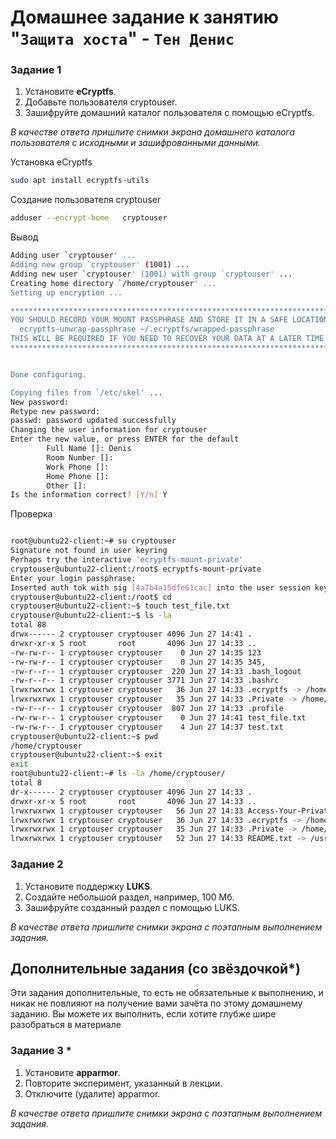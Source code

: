 # Домашнее задание к занятию "`Защита хоста`" - `Тен Денис`

### Задание 1

1. Установите **eCryptfs**.
2. Добавьте пользователя cryptouser.
3. Зашифруйте домашний каталог пользователя с помощью eCryptfs.


*В качестве ответа  пришлите снимки экрана домашнего каталога пользователя с исходными и зашифрованными данными.*  


Установка eCryptfs 

```sh
sudo apt install ecryptfs-utils
```
Создание пользователя cryptouser

```sh
adduser --encrypt-home   cryptouser
```
Вывод
```sh
Adding user `cryptouser' ...
Adding new group `cryptouser' (1001) ...
Adding new user `cryptouser' (1001) with group `cryptouser' ...
Creating home directory `/home/cryptouser' ...
Setting up encryption ...

************************************************************************
YOU SHOULD RECORD YOUR MOUNT PASSPHRASE AND STORE IT IN A SAFE LOCATION.
  ecryptfs-unwrap-passphrase ~/.ecryptfs/wrapped-passphrase
THIS WILL BE REQUIRED IF YOU NEED TO RECOVER YOUR DATA AT A LATER TIME.
************************************************************************


Done configuring.

Copying files from `/etc/skel' ...
New password:
Retype new password:
passwd: password updated successfully
Changing the user information for cryptouser
Enter the new value, or press ENTER for the default
        Full Name []: Denis
        Room Number []:
        Work Phone []:
        Home Phone []:
        Other []:
Is the information correct? [Y/n] Y
```
Проверка

```sh

root@ubuntu22-client:~# su cryptouser
Signature not found in user keyring
Perhaps try the interactive 'ecryptfs-mount-private'
cryptouser@ubuntu22-client:/root$ ecryptfs-mount-private
Enter your login passphrase:
Inserted auth tok with sig [4a7b4a15dfe61cac] into the user session keyring
cryptouser@ubuntu22-client:/root$ cd
cryptouser@ubuntu22-client:~$ touch test_file.txt
cryptouser@ubuntu22-client:~$ ls -la
total 88
drwx------ 2 cryptouser cryptouser 4096 Jun 27 14:41 .
drwxr-xr-x 5 root       root       4096 Jun 27 14:33 ..
-rw-rw-r-- 1 cryptouser cryptouser    0 Jun 27 14:35 123
-rw-rw-r-- 1 cryptouser cryptouser    0 Jun 27 14:35 345,
-rw-r--r-- 1 cryptouser cryptouser  220 Jun 27 14:33 .bash_logout
-rw-r--r-- 1 cryptouser cryptouser 3771 Jun 27 14:33 .bashrc
lrwxrwxrwx 1 cryptouser cryptouser   36 Jun 27 14:33 .ecryptfs -> /home/.ecryptfs/cryptouser/.ecryptfs
lrwxrwxrwx 1 cryptouser cryptouser   35 Jun 27 14:33 .Private -> /home/.ecryptfs/cryptouser/.Private
-rw-r--r-- 1 cryptouser cryptouser  807 Jun 27 14:33 .profile
-rw-rw-r-- 1 cryptouser cryptouser    0 Jun 27 14:41 test_file.txt
-rw-rw-r-- 1 cryptouser cryptouser    4 Jun 27 14:37 test.txt
cryptouser@ubuntu22-client:~$ pwd
/home/cryptouser
cryptouser@ubuntu22-client:~$ exit
exit
root@ubuntu22-client:~# ls -la /home/cryptouser/
total 8
dr-x------ 2 cryptouser cryptouser 4096 Jun 27 14:33 .
drwxr-xr-x 5 root       root       4096 Jun 27 14:33 ..
lrwxrwxrwx 1 cryptouser cryptouser   56 Jun 27 14:33 Access-Your-Private-Data.desktop -> /usr/share/ecryptfs-utils/ecryptfs-mount-private.desktop
lrwxrwxrwx 1 cryptouser cryptouser   36 Jun 27 14:33 .ecryptfs -> /home/.ecryptfs/cryptouser/.ecryptfs
lrwxrwxrwx 1 cryptouser cryptouser   35 Jun 27 14:33 .Private -> /home/.ecryptfs/cryptouser/.Private
lrwxrwxrwx 1 cryptouser cryptouser   52 Jun 27 14:33 README.txt -> /usr/share/ecryptfs-utils/ecryptfs-mount-private.txt
```


### Задание 2

1. Установите поддержку **LUKS**.
2. Создайте небольшой раздел, например, 100 Мб.
3. Зашифруйте созданный раздел с помощью LUKS.

*В качестве ответа пришлите снимки экрана с поэтапным выполнением задания.*


## Дополнительные задания (со звёздочкой*)

Эти задания дополнительные, то есть не обязательные к выполнению, и никак не повлияют на получение вами зачёта по этому домашнему заданию. Вы можете их выполнить, если хотите глубже шире разобраться в материале

### Задание 3 *

1. Установите **apparmor**.
2. Повторите эксперимент, указанный в лекции.
3. Отключите (удалите) apparmor.


*В качестве ответа пришлите снимки экрана с поэтапным выполнением задания.*
